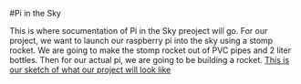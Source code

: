 #Pi in the Sky 

This is where socumentation of Pi in the Sky preoject will go.
For our project, we want to launch our raspberry pi into the sky using a stomp rocket. We are going to make the stomp rocket out of PVC pipes and 2 liter bottles. Then for our actual pi, we are going to be building a rocket. 
[This is our sketch of what our project will look like](/jorgeraspberrypi/Pi-In-the-Sky/blob/master/PIS)
